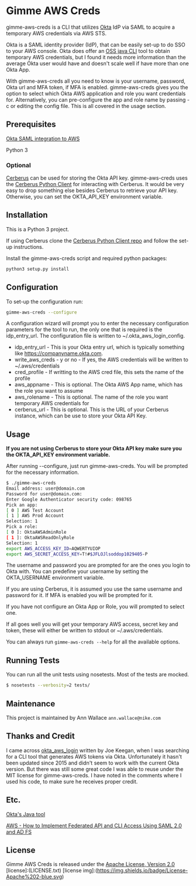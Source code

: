 # Gimme AWS Creds

gimme-aws-creds is a CLI that utilizes [Okta](https://www.okta.com/) IdP via SAML to acquire a temporary AWS credentials via AWS STS.

Okta is a SAML identity provider (IdP), that can be easily set-up to do SSO to your AWS console. Okta does offer an [OSS java CLI]((https://github.com/oktadeveloper/okta-aws-cli-assume-role)) tool to obtain temporary AWS credentials, but I found it needs more information than the average Okta user would have and doesn't scale well if have more than one Okta App.

With gimme-aws-creds all you need to know is your username, password, Okta url and MFA token, if MFA is enabled. gimme-aws-creds gives you the option to select which Okta AWS application and role you want credentials for. Alternatively, you can pre-configure the app and role name by passing -c or editing the config file. This is all covered in the usage section.


## Prerequisites

[Okta SAML integration to AWS](https://support.okta.com/help/articles/Knowledge_Article/Amazon-Web-Services-and-Okta-Integration-Guide?popup=true&retURL=%2Fhelp%2Fapex%2FKnowledgeArticleJson%3Fc%3DOkta_Documentation%3ATechnical_Documentation&p=101&inline=1)

Python 3

### Optional
[Cerberus](http://engineering.nike.com/cerberus/) can be used for storing the Okta API key. gimme-aws-creds uses the [Cerberus Python Client](https://github.com/Nike-Inc/cerberus-python-client) for interacting with Cerberus. It would be very easy to drop something else besides Cerberus to retrieve your API key. Otherwise, you can set the OKTA_API_KEY environment variable.


## Installation
This is a Python 3 project.

If using Cerberus clone the [Cerberus Python Client repo](https://github.com/Nike-Inc/cerberus-python-client) and follow the set-up instructions.

Install the gimme-aws-creds script and required python packages:
```bash
python3 setup.py install
```

## Configuration

To set-up the configuration run:
```bash
gimme-aws-creds --configure
```

A configuration wizard will prompt you to enter the necessary configuration parameters for the tool to run, the only one that is required is the idp_entry_url. The configuration file is written to ~/.okta_aws_login_config.

- idp_entry_url - This is your Okta entry url, which is typically something like https://companyname.okta.com.
- write_aws_creds - y or no - If yes, the AWS credentials will be written to ~/.aws/credentials
- cred_profile - If writting to the AWS cred file, this sets the name of the profile
- aws_appname - This is optional. The Okta AWS App name, which has the role you want to assume
- aws_rolename - This is optional. The name of the role you want temporary AWS credentials for
- cerberus_url - This is optional. This is the URL of your Cerberus instance, which can be use to store your Okta API Key.


## Usage

**If you are not using Cerberus to store your Okta API key make sure you the OKTA_API_KEY environment variable.**

After running --configure, just run gimme-aws-creds. You will be prompted for the necessary information.


```bash
$ ./gimme-aws-creds
Email address: user@domain.com
Password for user@domain.com:
Enter Google Authenticator security code: 098765
Pick an app:
[ 0 ] AWS Test Account
[ 1 ] AWS Prod Account
Selection: 1
Pick a role:
[ 0 ]: OktaAWSAdminRole
[ 1 ]: OktaAWSReadOnlyRole
Selection: 1
export AWS_ACCESS_KEY_ID=AQWERTYUIOP
export AWS_SECRET_ACCESS_KEY=T!#$JFLOJlsoddop1029405-P
```

The username and password you are prompted for are the ones you login to Okta with. You can predefine your username by setting the OKTA_USERNAME environment variable.

If you are using Cerberus, it is assumed you use the same username and password for it. If MFA is enabled you will be prompted for it.

If you have not configure an Okta App or Role, you will prompted to select one.

If all goes well you will get your temporary AWS access, secret key and token, these will either be written to stdout or ~/.aws/credentials.

You can always run ```gimme-aws-creds --help``` for all the available options.

## Running Tests

You can run all the unit tests using nosetests. Most of the tests are mocked.

```bash
$ nosetests --verbosity=2 tests/
```

## Maintenance
This project is maintained by Ann Wallace `ann.wallace@nike.com`

## Thanks and Credit
I came across [okta_aws_login](https://github.com/nimbusscale/okta_aws_login) written by Joe Keegan, when I was searching for a CLI tool that generates AWS tokens via Okta. Unfortunately it hasn't been updated since 2015 and didn't seem to work with the current Okta version. But there was still some great code I was able to reuse under the MIT license for gimme-aws-creds. I have noted in the comments where I used his code, to make sure he receives proper credit.  

## Etc.

[Okta's Java tool](https://github.com/oktadeveloper/okta-aws-cli-assume-role)

[AWS - How to Implement Federated API and CLI Access Using SAML 2.0 and AD FS](https://aws.amazon.com/blogs/security/how-to-implement-federated-api-and-cli-access-using-saml-2-0-and-ad-fs/)

## License
Gimme AWS Creds is released under the [Apache License, Version 2.0](http://www.apache.org/licenses/LICENSE-2.0)
[license]:(LICENSE.txt)
[license img]:(https://img.shields.io/badge/License-Apache%202-blue.svg)
